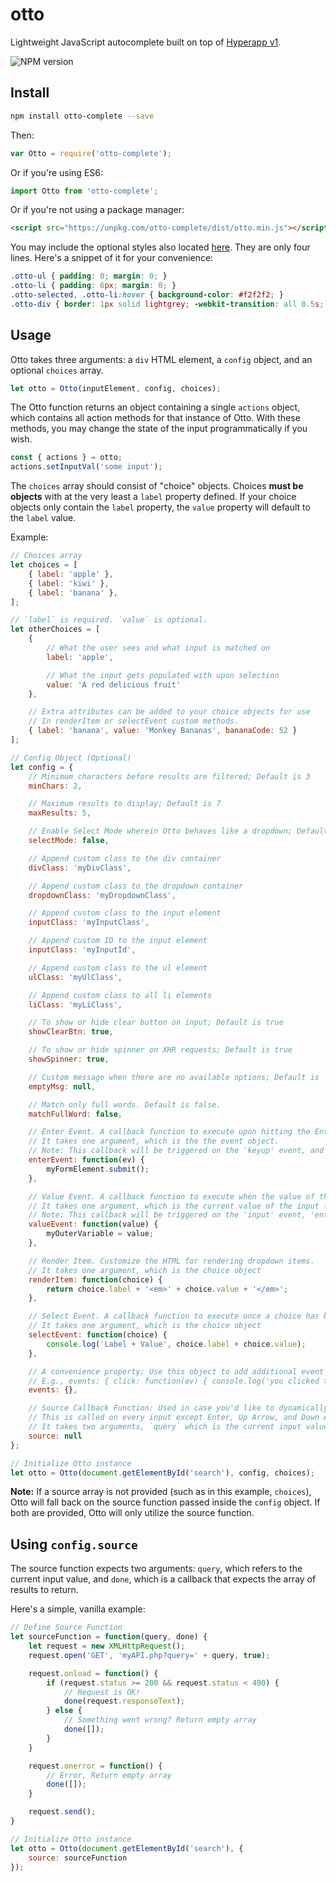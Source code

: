 otto
===

Lightweight JavaScript autocomplete built on top of [Hyperapp v1](https://github.com/jorgebucaran/hyperapp/tree/V1).

![NPM version](https://badge.fury.io/js/otto-complete.svg)

## Install

```bash
npm install otto-complete --save
```

Then:
```js
var Otto = require('otto-complete');
```

Or if you're using ES6:
```js
import Otto from 'otto-complete';
```

Or if you're not using a package manager:
```html
<script src="https://unpkg.com/otto-complete/dist/otto.min.js"></script>
```

You may include the optional styles also located [here](https://github.com/kevinfiol/otto/blob/master/dist/otto.css).
They are only four lines. Here's a snippet of it for your convenience:
```css
.otto-ul { padding: 0; margin: 0; }
.otto-li { padding: 6px; margin: 0; }
.otto-selected, .otto-li:hover { background-color: #f2f2f2; }
.otto-div { border: 1px solid lightgrey; -webkit-transition: all 0.5s; transition: all 0.5s; }
```

## Usage
Otto takes three arguments: a `div` HTML element, a `config` object, and an optional `choices` array. 
```js
let otto = Otto(inputElement, config, choices);
```

The Otto function returns an object containing a single `actions` object, which contains all action methods for that instance of Otto. With these methods, you may change the state of the input programmatically if you wish.
```js
const { actions } = otto;
actions.setInputVal('some input');
```

The `choices` array should consist of "choice" objects. Choices **must be objects** with at the very least a `label` property defined. If your choice objects only contain the `label` property, the `value` property will default to the `label` value.

Example:
```js
// Choices array
let choices = [
	{ label: 'apple' },
	{ label: 'kiwi' },
	{ label: 'banana' },
];

// `label` is required. `value` is optional.
let otherChoices = [
	{
		// What the user sees and what input is matched on
		label: 'apple',

		// What the input gets populated with upon selection
		value: 'A red delicious fruit'
	},

	// Extra attributes can be added to your choice objects for use
	// In renderItem or selectEvent custom methods.
	{ label: 'banana', value: 'Monkey Bananas', bananaCode: 52 }
];

// Config Object (Optional)
let config = {
	// Minimum characters before results are filtered; Default is 3
	minChars: 2,

	// Maximum results to display; Default is 7		
	maxResults: 5,

	// Enable Select Mode wherein Otto behaves like a dropdown; Default is false
	selectMode: false,

	// Append custom class to the div container
	divClass: 'myDivClass',

	// Append custom class to the dropdown container
	dropdownClass: 'myDropdownClass',

	// Append custom class to the input element
	inputClass: 'myInputClass',

	// Append custom ID to the input element
	inputClass: 'myInputId',

	// Append custom class to the ul element
	ulClass: 'myUlClass',

	// Append custom class to all li elements	
	liClass: 'myLiClass',

	// To show or hide clear button on input; Default is true
	showClearBtn: true,

	// To show or hide spinner on XHR requests; Default is true
	showSpinner: true,

	// Custom message when there are no available options; Default is 'No Options'
	emptyMsg: null,

	// Match only full words. Default is false.
	matchFullWord: false,

	// Enter Event. A callback function to execute upon hitting the Enter Key.
	// It takes one argument, which is the the event object.
	// Note: This callback will be triggered on the 'keyup' event, and only executes when the dropdown is hidden
	enterEvent: function(ev) {
		myFormElement.submit();
	},

	// Value Event. A callback function to execute when the value of the input is changed
	// It takes one argument, which is the current value of the input field
	// Note: This callback will be triggered on the 'input' event, 'enter' event, and when a dropdown item is selected.
	valueEvent: function(value) {
		myOuterVariable = value;
	},

	// Render Item. Customize the HTML for rendering dropdown items.
	// It takes one argument, which is the choice object
	renderItem: function(choice) {
		return choice.label + '<em>' + choice.value + '</em>';
	},

	// Select Event. A callback function to execute once a choice has been selected.
	// It takes one argument, which is the choice object
	selectEvent: function(choice) {
		console.log('Label + Value', choice.label + choice.value);
	},

	// A convenience property; Use this object to add additional event listeners to the input element
	// E.g., events: { click: function(ev) { console.log('you clicked the input box!'); } }
	events: {},

	// Source Callback Function: Used in case you'd like to dynamically retrieve results via an XMLHttpRequest, f.e.
	// This is called on every input except Enter, Up Arrow, and Down Arrow
	// It takes two arguments, `query` which is the current input value, and `done`, a callback that will update the prediction list
	source: null
};

// Initialize Otto instance
let otto = Otto(document.getElementById('search'), config, choices);
```

**Note:** If a source array is not provided (such as in this example, `choices`), Otto will fall back on the source function passed inside the `config` object. If both are provided, Otto will only utilize the source function.

## Using `config.source`

The source function expects two arguments: `query`, which refers to the current input value, and `done`, which is a callback that expects the array of results to return.

Here's a simple, vanilla example:

```js
// Define Source Function
let sourceFunction = function(query, done) {
	let request = new XMLHttpRequest();
	request.open('GET', 'myAPI.php?query=' + query, true);

	request.onload = function() {
		if (request.status >= 200 && request.status < 400) {
			// Request is OK!
			done(request.responseText);
		} else {
			// Something went wrong? Return empty array
			done([]);
		}
	}

	request.onerror = function() {
		// Error, Return empty array
		done([]);
	}

	request.send();
}

// Initialize Otto instance
let otto = Otto(document.getElementById('search'), {
	source: sourceFunction
});
```